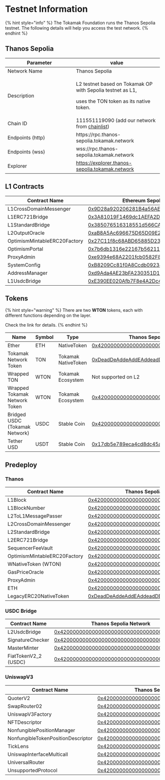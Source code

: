 # Testnet Information

{% hint style="info" %}
The Tokamak Foundation runs the Thanos Sepolia testnet. The following details will help you access the test network.
{% endhint %}

## Thanos Sepolia

<table><thead><tr><th width="207">Parameter</th><th>value</th></tr></thead><tbody><tr><td>Network Name</td><td>Thanos Sepolia</td></tr><tr><td>Description</td><td><p>L2 testnet based on Tokamak OP with Sepolia testnet as L1, </p><p>uses the TON token as its native token.</p></td></tr><tr><td>Chain ID</td><td>111551119090  (add our network from <a href="https://chainlist.org/?search=Thanos+Sepolia">chainlist</a>)</td></tr><tr><td>Endpoints (http)</td><td>https://rpc.thanos-sepolia.tokamak.network</td></tr><tr><td>Endpoints (wss)</td><td>wss://rpc.thanos-sepolia.tokamak.network</td></tr><tr><td>Explorer</td><td><a href="https://explorer.thanos-sepolia.tokamak.network">https://explorer.thanos-sepolia.tokamak.network</a></td></tr></tbody></table>

## L1 Contracts

<table><thead><tr><th width="311">Contract Name</th><th>Ethereum Sepolia Network</th></tr></thead><tbody><tr><td>L1CrossDomainMessenger</td><td><a href="https://sepolia.etherscan.io/address/0x9D28a920206281B4a56AEf8bC1c515Cc4C656d3f#code">0x9D28a920206281B4a56AEf8bC1c515Cc4C656d3f</a></td></tr><tr><td>L1ERC721Bridge</td><td><a href="https://sepolia.etherscan.io/address/0x3A81019F1469dc1AEFA2D6bBd8F76296C9601C6A">0x3A81019F1469dc1AEFA2D6bBd8F76296C9601C6A</a></td></tr><tr><td>L1StandardBridge</td><td><a href="https://sepolia.etherscan.io/address/0x385076516318551d566CAaE5EC59c23fe09cbF65">0x385076516318551d566CAaE5EC59c23fe09cbF65</a></td></tr><tr><td>L2OutputOracle</td><td><a href="https://sepolia.etherscan.io/address/0xaB8A5Ac696675D65D09E24C2876Aa8a7e1Af5640">0xaB8A5Ac696675D65D09E24C2876Aa8a7e1Af5640</a></td></tr><tr><td>OptimismMintableERC20Factory</td><td><a href="https://sepolia.etherscan.io/address/0x27C11f8c68ABD65885D23a4a8862E14115335fb0">0x27C11f8c68ABD65885D23a4a8862E14115335fb0</a></td></tr><tr><td>OptimismPortal</td><td><a href="https://sepolia.etherscan.io/address/0x7b6db1316e22167b56211cDDC33431098BaBC3c2">0x7b6db1316e22167b56211cDDC33431098BaBC3c2</a></td></tr><tr><td>ProxyAdmin</td><td><a href="https://sepolia.etherscan.io/address/0xe9394e68A2201fcb0582F8881EaE8B462Dc84382">0xe9394e68A2201fcb0582F8881EaE8B462Dc84382</a></td></tr><tr><td>SystemConfig</td><td><a href="https://sepolia.etherscan.io/address/0xB8209Cc81f0A8Ccdb09238bB1313A039e6BFf741">0xB8209Cc81f0A8Ccdb09238bB1313A039e6BFf741</a></td></tr><tr><td>AddressManager</td><td><a href="https://sepolia.etherscan.io/address/0xd9Ada4AE23bFA230351D1D14a561525D77Eb15Eb">0xd9Ada4AE23bFA230351D1D14a561525D77Eb15Eb</a></td></tr><tr><td>L1UsdcBridge</td><td><a href="https://sepolia.etherscan.io/address/0xE390EE020Afb7F8e4A2Dc44a71088db2acd72CF3">0xE390EE020Afb7F8e4A2Dc44a71088db2acd72CF3</a></td></tr></tbody></table>

## Tokens

{% hint style="warning" %}
There are two **WTON** tokens, each with different functions depending on the layer.&#x20;

Check the link for details.
{% endhint %}

<table><thead><tr><th width="469">Name</th><th width="80">Symbol</th><th width="123">Type</th><th width="425">Thanos Sepolia Network</th><th>Name</th><th data-hidden>Ethereum Sepolia Network</th></tr></thead><tbody><tr><td>Ether</td><td>ETH</td><td>NativeToken</td><td><a href="https://explorer.thanos-sepolia.tokamak.network/token/0x4200000000000000000000000000000000000486">0x4200000000000000000000</a><a href="https://explorer.thanos-sepolia.tokamak.network/token/0x4200000000000000000000000000000000000486">000000000000000486</a></td><td>Ether</td><td><a href="https://sepolia.etherscan.io/address/0x0000000000000000000000000000000000000000">0x000000000000000000000</a><a href="https://sepolia.etherscan.io/address/0x0000000000000000000000000000000000000000">0</a><a href="https://sepolia.etherscan.io/address/0x0000000000000000000000000000000000000000">000000000000000000</a></td></tr><tr><td>Tokamak Network Token</td><td>TON</td><td>Tokamak  NativeToken</td><td><a href="https://explorer.thanos-sepolia.tokamak.network/address/0xDeadDeAddeAddEAddeadDEaDDEAdDeaDDeAD0000?tab=contract">0xDeadDeAddeAddEAddeadDEaDDEAdDeaDDeAD0000</a></td><td>TON</td><td><a href="https://sepolia.etherscan.io/address/0xa30fe40285b8f5c0457dbc3b7c8a280373c40044">0xa30fe40285B8f5c0457DbC</a><a href="https://sepolia.etherscan.io/address/0xa30fe40285b8f5c0457dbc3b7c8a280373c40044">3B7C8A280373c40044</a></td></tr><tr><td>Wrapped TON </td><td>WTON</td><td>Tokamak  Ecosystem</td><td>Not supported on L2</td><td>WTON</td><td><a href="https://sepolia.etherscan.io/token/0x79e0d92670106c85e9067b56b8f674340dca0bbd">0x79e0d92670106c85e9067b</a><a href="https://sepolia.etherscan.io/token/0x79e0d92670106c85e9067b56b8f674340dca0bbd">56b8f674340dca0bbd</a></td></tr><tr><td>Wrapped Tokamak Network Token</td><td>WTON</td><td>Tokamak  Ecosystem</td><td><a href="https://explorer.thanos-sepolia.tokamak.network/token/0x4200000000000000000000000000000000000006">0x4200000000000000000000</a><a href="https://explorer.thanos-sepolia.tokamak.network/token/0x4200000000000000000000000000000000000006">000000000000000006</a></td><td></td><td>Not supported on L1</td></tr><tr><td>Bridged USDC (Tokamak Network)</td><td>USDC</td><td>Stable Coin</td><td><a href="https://explorer.thanos-sepolia.tokamak.network/address/0x4200000000000000000000000000000000000778">0x4200000000000000000000</a><a href="https://explorer.thanos-sepolia.tokamak.network/address/0x4200000000000000000000000000000000000778">000000000000000778</a></td><td>USDC</td><td><a href="https://sepolia.etherscan.io/address/0x1c7D4B196Cb0C7B01d743Fbc6116a902379C7238">0x1c7D4B196Cb0C7B01d743F</a><a href="https://sepolia.etherscan.io/address/0x1c7D4B196Cb0C7B01d743Fbc6116a902379C7238">bc6116a902379C7238</a></td></tr><tr><td>Tether USD</td><td>USDT</td><td>Stable Coin</td><td><a href="https://explorer.thanos-sepolia.tokamak.network/address/0x17db5e789eca4cd8dc45a310a4c5de45e47437ac">0x17db5e789eca4cd8dc45a3</a><a href="https://explorer.thanos-sepolia.tokamak.network/address/0x17db5e789eca4cd8dc45a310a4c5de45e47437ac">10a4c5de45e47437ac</a></td><td>USDT</td><td><a href="https://sepolia.etherscan.io/address/0x42d3b260c761cd5da022db56fe2f89c4a909b04a">0x42d3b260c761cd5da022db</a><a href="https://sepolia.etherscan.io/address/0x42d3b260c761cd5da022db56fe2f89c4a909b04a">56fe2f89c4a909b04a</a></td></tr></tbody></table>

## Predeploy

### Thanos

<table><thead><tr><th width="368">Contract Name</th><th width="712">Thanos Sepolia Network</th></tr></thead><tbody><tr><td>L1Block</td><td><a href="https://explorer.thanos-sepolia.tokamak.network/address/0x4200000000000000000000000000000000000015">0x4200000000000000000000000000000000000015</a></td></tr><tr><td>L1BlockNumber</td><td><a href="https://explorer.thanos-sepolia.tokamak.network/address/0x4200000000000000000000000000000000000013">0x4200000000000000000000000000000000000013</a></td></tr><tr><td>L2ToL1MessagePasser</td><td><a href="https://explorer.thanos-sepolia.tokamak.network/address/0x4200000000000000000000000000000000000016">0x4200000000000000000000000000000000000016</a></td></tr><tr><td>L2CrossDomainMessenger</td><td><a href="https://explorer.thanos-sepolia.tokamak.network/address/0x4200000000000000000000000000000000000007">0x4200000000000000000000000000000000000007</a></td></tr><tr><td>L2StandardBridge</td><td><a href="https://explorer.thanos-sepolia.tokamak.network/address/0x4200000000000000000000000000000000000010">0x4200000000000000000000000000000000000010</a></td></tr><tr><td>L2ERC721Bridge</td><td><a href="https://explorer.thanos-sepolia.tokamak.network/address/0x4200000000000000000000000000000000000014">0x4200000000000000000000000000000000000014</a></td></tr><tr><td>SequencerFeeVault</td><td><a href="https://explorer.thanos-sepolia.tokamak.network/address/0x4200000000000000000000000000000000000011">0x4200000000000000000000000000000000000011</a></td></tr><tr><td>OptimismMintableERC20Factory</td><td><a href="https://explorer.thanos-sepolia.tokamak.network/address/0x4200000000000000000000000000000000000012">0x4200000000000000000000000000000000000012</a></td></tr><tr><td>WNativeToken (WTON)</td><td><a href="https://explorer.thanos-sepolia.tokamak.network/address/0x4200000000000000000000000000000000000006">0x4200000000000000000000000000000000000006</a></td></tr><tr><td>GasPriceOracle</td><td><a href="https://explorer.thanos-sepolia.tokamak.network/address/0x420000000000000000000000000000000000000F">0x420000000000000000000000000000000000000F</a></td></tr><tr><td>ProxyAdmin</td><td><a href="https://explorer.thanos-sepolia.tokamak.network/address/0x4200000000000000000000000000000000000018">0x4200000000000000000000000000000000000018</a></td></tr><tr><td>ETH</td><td><a href="https://explorer.thanos-sepolia.tokamak.network/address/0x4200000000000000000000000000000000000486">0x4200000000000000000000000000000000000486</a></td></tr><tr><td>LegacyERC20NativeToken</td><td><a href="https://explorer.thanos-sepolia.tokamak.network/address/0xDeadDeAddeAddEAddeadDEaDDEAdDeaDDeAD0000">0xDeadDeAddeAddEAddeadDEaDDEAdDeaDDeAD0000</a></td></tr></tbody></table>

### USDC Bridge

<table><thead><tr><th width="263">Contract Name</th><th>Thanos Sepolia Network</th></tr></thead><tbody><tr><td>L2UsdcBridge</td><td><a href="https://explorer.thanos-sepolia.tokamak.network/address/0x4200000000000000000000000000000000000775">0x4200000000000000000000000000000000000775</a></td></tr><tr><td>SignatureChecker</td><td><a href="https://explorer.thanos-sepolia.tokamak.network/address/0x4200000000000000000000000000000000000776">0x4200000000000000000000000000000000000776</a></td></tr><tr><td>MasterMinter</td><td><a href="https://explorer.thanos-sepolia.tokamak.network/address/0x4200000000000000000000000000000000000777">0x4200000000000000000000000000000000000777</a></td></tr><tr><td>FiatTokenV2_2 (USDC)</td><td><a href="https://explorer.thanos-sepolia.tokamak.network/address/0x4200000000000000000000000000000000000778">0x4200000000000000000000000000000000000778</a></td></tr></tbody></table>

### UniswapV3

<table><thead><tr><th width="297">Contract Name</th><th>Thanos Sepolia Network</th></tr></thead><tbody><tr><td>QuoterV2</td><td><a href="https://explorer.thanos-sepolia.tokamak.network/address/0x4200000000000000000000000000000000000500">0x4200000000000000000000000000000000000500</a></td></tr><tr><td>SwapRouter02</td><td><a href="https://explorer.thanos-sepolia.tokamak.network/address/0x4200000000000000000000000000000000000501">0x4200000000000000000000000000000000000501</a></td></tr><tr><td>UniswapV3Factory</td><td><a href="https://explorer.thanos-sepolia.tokamak.network/address/0x4200000000000000000000000000000000000502">0x4200000000000000000000000000000000000502</a></td></tr><tr><td>NFTDescriptor</td><td><a href="https://explorer.thanos-sepolia.tokamak.network/address/0x4200000000000000000000000000000000000503">0x4200000000000000000000000000000000000503</a></td></tr><tr><td>NonfungiblePositionManager</td><td><a href="https://explorer.thanos-sepolia.tokamak.network/address/0x4200000000000000000000000000000000000504">0x4200000000000000000000000000000000000504</a></td></tr><tr><td>NonfungibleTokenPositionDescriptor</td><td><a href="https://explorer.thanos-sepolia.tokamak.network/address/0x4200000000000000000000000000000000000505">0x4200000000000000000000000000000000000505</a></td></tr><tr><td>TickLens</td><td><a href="https://explorer.thanos-sepolia.tokamak.network/address/0x4200000000000000000000000000000000000506">0x4200000000000000000000000000000000000506</a></td></tr><tr><td>UniswapInterfaceMulticall</td><td><a href="https://explorer.thanos-sepolia.tokamak.network/address/0x4200000000000000000000000000000000000507">0x4200000000000000000000000000000000000507</a></td></tr><tr><td>UniversalRouter</td><td><a href="https://explorer.thanos-sepolia.tokamak.network/address/0x4200000000000000000000000000000000000508">0x4200000000000000000000000000000000000508</a></td></tr><tr><td>UnsupportedProtocol</td><td><a href="https://explorer.thanos-sepolia.tokamak.network/address/0x4200000000000000000000000000000000000509">0x4200000000000000000000000000000000000509</a></td></tr></tbody></table>
